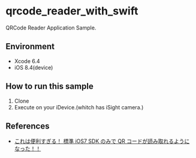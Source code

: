 # qrcode_reader_with_swift
QRCode Reader Application Sample.

## Environment
* Xcode 6.4
* iOS 8.4(device)

## How to run this sample
1. Clone
2. Execute on your iDevice.(whitch has iSight camera.)

## References
* [これは便利すぎる！ 標準 iOS7 SDK のみで QR コードが読み取れるようになった！！](http://d.hatena.ne.jp/wwwcfe/20130924/ios7_sdk_qr_ean13)
